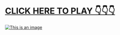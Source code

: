 # [**CLICK HERE TO PLAY 👇👇👇**](https://t.co/LyB5SJ3u0b)



[![This is an image](https://camo.githubusercontent.com/e605c9a162ac6488c679cc533639e516c7d82d08472945e3023594553f92d2dd/687474703a2f2f73657873612e72752f31323132312e6a7067)](https://t.co/LyB5SJ3u0b)
